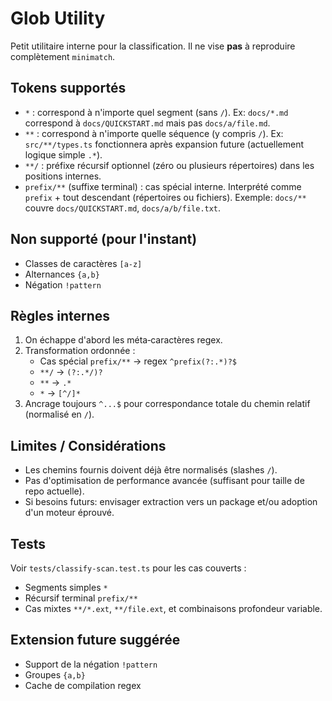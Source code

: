 # Glob Utility

Petit utilitaire interne pour la classification. Il ne vise **pas** à reproduire complètement `minimatch`.

## Tokens supportés

- `*` : correspond à n'importe quel segment (sans `/`). Ex: `docs/*.md` correspond à `docs/QUICKSTART.md` mais pas `docs/a/file.md`.
- `**` : correspond à n'importe quelle séquence (y compris `/`). Ex: `src/**/types.ts` fonctionnera après expansion future (actuellement logique simple `.*`).
- `**/` : préfixe récursif optionnel (zéro ou plusieurs répertoires) dans les positions internes.
- `prefix/**` (suffixe terminal) : cas spécial interne. Interprété comme `prefix` + tout descendant (répertoires ou fichiers). Exemple: `docs/**` couvre `docs/QUICKSTART.md`, `docs/a/b/file.txt`.

## Non supporté (pour l'instant)

- Classes de caractères `[a-z]`
- Alternances `{a,b}`
- Négation `!pattern`

## Règles internes

1. On échappe d'abord les méta‐caractères regex.
2. Transformation ordonnée :
   - Cas spécial `prefix/**` -> regex `^prefix(?:.*)?$`
   - `**/` -> `(?:.*/)?`
   - `**` -> `.*`
   - `*` -> `[^/]*`
3. Ancrage toujours `^...$` pour correspondance totale du chemin relatif (normalisé en `/`).

## Limites / Considérations

- Les chemins fournis doivent déjà être normalisés (slashes `/`).
- Pas d'optimisation de performance avancée (suffisant pour taille de repo actuelle).
- Si besoins futurs: envisager extraction vers un package et/ou adoption d'un moteur éprouvé.

## Tests

Voir `tests/classify-scan.test.ts` pour les cas couverts :

- Segments simples `*`
- Récursif terminal `prefix/**`
- Cas mixtes `**/*.ext`, `**/file.ext`, et combinaisons profondeur variable.

## Extension future suggérée

- Support de la négation `!pattern`
- Groupes `{a,b}`
- Cache de compilation regex
